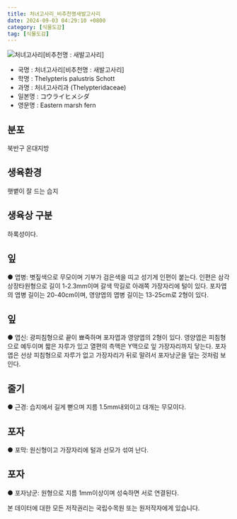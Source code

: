 ```yaml
---
title: 처녀고사리_비추천명새발고사리
date: 2024-09-03 04:29:10 +0800
category: [식물도감]
tag: [식물도감]
---
```




![처녀고사리[비추천명 : 새발고사리]](/fileUpload/plants/basic/Davalliaceae/Thelypteris/3792/3792_1_th2.jpg)
- 국명 : 처녀고사리[비추천명 : 새발고사리]
- 학명 : Thelypteris palustris Schott
- 과명 : 처녀고사리과 (Thelypteridaceae)
- 일본명 : コウライヒメシダ
- 영문명 : Eastern marsh fern


## 분포
북반구 온대지방 
## 생육환경
햇볕이 잘 드는 습지 
## 생육상 구분
하록성이다. 
## 잎
● 엽병: 볏짚색으로 무모이며 기부가 검은색을 띠고 성기게 인편이 붙는다. 인편은 삼각상장타원형으로 길이 1-2.3mm이며 갈색 막길로 아래쪽 가장자리에 털이 있다. 포자엽의 엽병 길이는 20-40cm이며, 영양엽의 엽병 길이는 13-25cm로 2형이 있다. 
## 잎
● 엽신: 광피침형으로 끝이 뾰죽하며 포자엽과 영양엽의 2형이 있다. 영양엽은 피침형으로 예두이며 짧은 자루가 있고 열편의 측맥은 Y맥으로 잎 가장자리까지 닿는다. 포자엽은 선상 피침형으로 자루가 없고 가장자리가 뒤로 말려서 포자낭군을 덮는 것처럼 보인다. 
## 줄기
● 근경: 습지에서 길게 뻗으며 지름 1.5mm내외이고 대개는 무모이다. 
## 포자
● 포막: 원신형이고 가장자리에 털과 선모가 섞여 난다. 
## 포자
● 포자낭군: 원형으로 지름 1mm이상이며 성숙하면 서로 연결된다. 






본 데이터에 대한 모든 저작권리는 국립수목원 또는 원저작자에게 있습니다.
